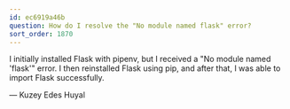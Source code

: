 ```yaml
---
id: ec6919a46b
question: How do I resolve the "No module named flask" error?
sort_order: 1870
---
```


I initially installed Flask with pipenv, but I received a "No module named 'flask'" error. I then reinstalled Flask using pip, and after that, I was able to import Flask successfully.

— Kuzey Edes Huyal

